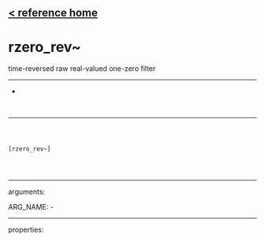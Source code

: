 [< reference home](index.html)
---

# rzero_rev~


time-reversed raw real-valued one-zero filter

---

-
<br>


---


```



[rzero_rev~]


            
```

---
arguments:

ARG_NAME: -<br>

---
properties:


